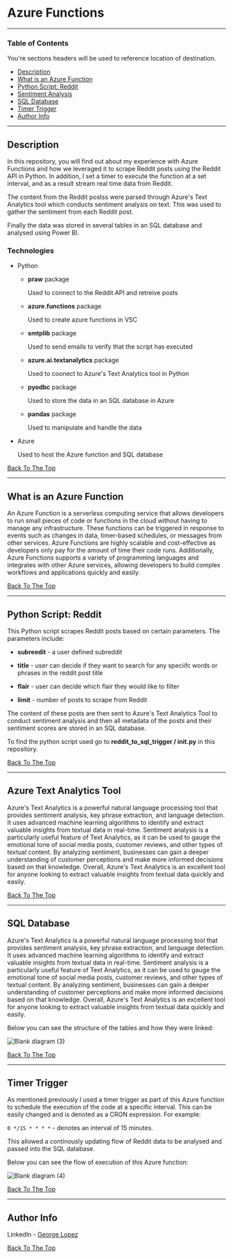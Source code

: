 # Azure Functions

---

### Table of Contents
You're sections headers will be used to reference location of destination.

- [Description](#description)
- [What is an Azure Function](#what-is-an-azure-function)
- [Python Script: Reddit](#python-script-reddit)
- [Sentiment Analysis](#sentiment-analysis)
- [SQL Database](#sql-database)
- [Timer Trigger](#timer-trigger)
- [Author Info](#author-info)

---

## Description

In this repository, you will find out about my experience with Azure Functions and how we leveraged it to scrape Reddit posts using the Reddit API in Python. In addition, I set a timer to execute the function at a set interval, and as a result stream real time data from Reddit. 

The content from the Reddit postss were parsed through Azure's Text Analytics tool which conducts sentiment analysis on text. This was used to gather the sentiment from each Reddit post.

Finally the data was stored in several tables in an SQL database and analysed using Power BI.


### Technologies

- Python

    - **praw** package

        Used to connect to the Reddit API and retreive posts

    - **azure.functions**  package

        Used to create azure functions in VSC

    - **smtplib** package

        Used to send emails to verify that the script has executed

    - **azure.ai.textanalytics** package

        Used to coonect to Azure's Text Analytics tool in Python

    - **pyodbc** package

        Used to store the data in an SQL database in Azure

    - **pandas** package

        Used to manipulate and handle the data

- Azure

    Used to host the Azure function and SQL database


[Back To The Top](#azure-functions)

---

## What is an Azure Function

An Azure Function is a serverless computing service that allows developers to run small pieces of code or functions in the cloud without having to manage any infrastructure. These functions can be triggered in response to events such as changes in data, timer-based schedules, or messages from other services. Azure Functions are highly scalable and cost-effective as developers only pay for the amount of time their code runs. Additionally, Azure Functions supports a variety of programming languages and integrates with other Azure services, allowing developers to build complex workflows and applications quickly and easily.

[Back To The Top](#azure-functions)

---

## Python Script: Reddit

This Python script scrapes Reddit posts based on certain parameters. The parameters include:

- **subreedit** - a user defined subreddit

- **title** - user can decide if they want to search for any speciifc words or phrases in the reddit post title

- **flair** - user can decide which flair they would like to filter

- **limit** - number of posts to scrape from Reddit

The content of these posts are then sent to Azure's Text Analytics Tool to conduct sentiment analysis and then all metadata of the posts and their sentiment scores are stored in an SQL database.

To find the python script used go to **reddit_to_sql_trigger / __init__.py** in this repository.

[Back To The Top](#azure-functions)

---

## Azure Text Analytics Tool

Azure's Text Analytics is a powerful natural language processing tool that provides sentiment analysis, key phrase extraction, and language detection. It uses advanced machine learning algorithms to identify and extract valuable insights from textual data in real-time. Sentiment analysis is a particularly useful feature of Text Analytics, as it can be used to gauge the emotional tone of social media posts, customer reviews, and other types of textual content. By analyzing sentiment, businesses can gain a deeper understanding of customer perceptions and make more informed decisions based on that knowledge. Overall, Azure's Text Analytics is an excellent tool for anyone looking to extract valuable insights from textual data quickly and easily.

[Back To The Top](#azure-functions)

---

## SQL Database

Azure's Text Analytics is a powerful natural language processing tool that provides sentiment analysis, key phrase extraction, and language detection. It uses advanced machine learning algorithms to identify and extract valuable insights from textual data in real-time. Sentiment analysis is a particularly useful feature of Text Analytics, as it can be used to gauge the emotional tone of social media posts, customer reviews, and other types of textual content. By analyzing sentiment, businesses can gain a deeper understanding of customer perceptions and make more informed decisions based on that knowledge. Overall, Azure's Text Analytics is an excellent tool for anyone looking to extract valuable insights from textual data quickly and easily.

Below you can see the structure of the tables and how they were linked:

![Blank diagram (3)](https://user-images.githubusercontent.com/71076769/221165120-349a78ca-9725-4495-b3d9-a06318a02248.svg)

[Back To The Top](#azure-functions)

---

## Timer Trigger

As mentioned previously I used a timer trigger as part of this Azure function to schedule the execution of the code at a specific interval. This can be easily changed and is denoted as a CRON expression. 
For example:

`0 */15 * * * *` - denotes an interval of 15 minutes.

This allowed a continously updating flow of Reddit data to be analysed and passed into the SQL database.

Below you can see the flow of execution of this Azure function:

![Blank diagram (4)](https://user-images.githubusercontent.com/71076769/221165149-f674a376-7cb2-4521-a64c-ba69d60718e1.svg)

[Back To The Top](#azure-functions)

---

## Author Info

LinkedIn - [George Lopez](https://www.linkedin.com/in/george-benjamin-lopez/)

[Back To The Top](#azure-functions)
